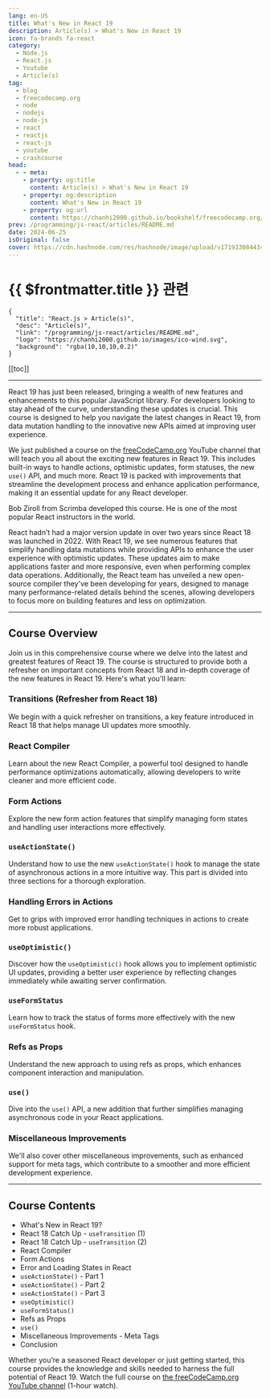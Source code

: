 ```yaml
---
lang: en-US
title: What's New in React 19
description: Article(s) > What's New in React 19
icon: fa-brands fa-react
category: 
  - Node.js
  - React.js
  - Youtube
  - Article(s)
tag: 
  - blog
  - freecodecamp.org
  - node
  - nodejs
  - node-js
  - react
  - reactjs
  - react-js
  - youtube
  - crashcourse
head:
  - - meta:
    - property: og:title
      content: Article(s) > What's New in React 19
    - property: og:description
      content: What's New in React 19
    - property: og:url
      content: https://chanhi2000.github.io/bookshelf/freecodecamp.org/whats-new-in-react-19.html
prev: /programming/js-react/articles/README.md
date: 2024-06-25
isOriginal: false
cover: https://cdn.hashnode.com/res/hashnode/image/upload/v1719330844344/800a24a8-98cd-4979-b062-9ff4cd1c35ad.jpeg
---
```


# {{ $frontmatter.title }} 관련

```component VPCard
{
  "title": "React.js > Article(s)",
  "desc": "Article(s)",
  "link": "/programming/js-react/articles/README.md",
  "logo": "https://chanhi2000.github.io/images/ico-wind.svg",
  "background": "rgba(10,10,10,0.2)"
}
```

[[toc]]

---

<SiteInfo
  name="What's New in React 19"
  desc="React 19 has just been released, bringing a wealth of new features and enhancements to this popular JavaScript library. For developers looking to stay ahead of the curve, understanding these updates is crucial. This course is designed to help you nav..."
  url="https://freecodecamp.org/news/whats-new-in-react-19/"
  logo="https://cdn.freecodecamp.org/universal/favicons/favicon.ico"
  preview="https://cdn.hashnode.com/res/hashnode/image/upload/v1719330844344/800a24a8-98cd-4979-b062-9ff4cd1c35ad.jpeg"/>

React 19 has just been released, bringing a wealth of new features and enhancements to this popular JavaScript library. For developers looking to stay ahead of the curve, understanding these updates is crucial. This course is designed to help you navigate the latest changes in React 19, from data mutation handling to the innovative new APIs aimed at improving user experience.

We just published a course on the [<VPIcon icon="fa-brands fa-free-code-camp"/>freeCodeCamp.org](http://freeCodeCamp.org) YouTube channel that will teach you all about the exciting new features in React 19. This includes built-in ways to handle actions, optimistic updates, form statuses, the new `use()` API, and much more. React 19 is packed with improvements that streamline the development process and enhance application performance, making it an essential update for any React developer.

Bob Ziroll from Scrimba developed this course. He is one of the most popular React instructors in the world.

React hadn’t had a major version update in over two years since React 18 was launched in 2022. With React 19, we see numerous features that simplify handling data mutations while providing APIs to enhance the user experience with optimistic updates. These updates aim to make applications faster and more responsive, even when performing complex data operations. Additionally, the React team has unveiled a new open-source compiler they've been developing for years, designed to manage many performance-related details behind the scenes, allowing developers to focus more on building features and less on optimization.

---

## Course Overview

Join us in this comprehensive course where we delve into the latest and greatest features of React 19. The course is structured to provide both a refresher on important concepts from React 18 and in-depth coverage of the new features in React 19. Here's what you'll learn:

### Transitions (Refresher from React 18)

We begin with a quick refresher on transitions, a key feature introduced in React 18 that helps manage UI updates more smoothly.

### React Compiler

Learn about the new React Compiler, a powerful tool designed to handle performance optimizations automatically, allowing developers to write cleaner and more efficient code.

### Form Actions

Explore the new form action features that simplify managing form states and handling user interactions more effectively.

### `useActionState()`

Understand how to use the new `useActionState()` hook to manage the state of asynchronous actions in a more intuitive way. This part is divided into three sections for a thorough exploration.

### Handling Errors in Actions

Get to grips with improved error handling techniques in actions to create more robust applications.

### `useOptimistic()`

Discover how the `useOptimistic()` hook allows you to implement optimistic UI updates, providing a better user experience by reflecting changes immediately while awaiting server confirmation.

### `useFormStatus`

Learn how to track the status of forms more effectively with the new `useFormStatus` hook.

### Refs as Props

Understand the new approach to using refs as props, which enhances component interaction and manipulation.

### `use()`

Dive into the `use()` API, a new addition that further simplifies managing asynchronous code in your React applications.

### Miscellaneous Improvements

We'll also cover other miscellaneous improvements, such as enhanced support for meta tags, which contribute to a smoother and more efficient development experience.

---

## Course Contents

- What's New in React 19?
- React 18 Catch Up - `useTransition` (1)
- React 18 Catch Up - `useTransition` (2)
- React Compiler
- Form Actions
- Error and Loading States in React
- `useActionState()` - Part 1
- `useActionState()` - Part 2
- `useActionState()` - Part 3
- `useOptimistic()`
- `useFormStatus()`
- Refs as Props
- `use()`
- Miscellaneous Improvements - Meta Tags
- Conclusion

Whether you’re a seasoned React developer or just getting started, this course provides the knowledge and skills needed to harness the full potential of React 19. Watch the full course on [<VPIcon icon="fa-brands fa-youtube"/>the freeCodeCamp.org YouTube channel](https://youtu.be/81uAxzeyL2I) (1-hour watch).

<VidStack src="youtube/81uAxzeyL2I" />

